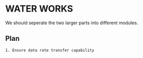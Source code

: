 # WATER WORKS

We should seperate the two larger parts into different modules. 

## Plan
    1. Ensure data rate transfer capability